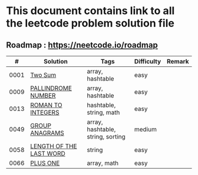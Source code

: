 # This document contains link to all the leetcode problem solution file
## Roadmap : https://neetcode.io/roadmap

| # | Solution | Tags | Difficulty | Remark |
|---|----------|------|------------|--------|
| 0001 | [Two Sum](./0001.md) | array, hashtable | easy | |
| 0009 | [PALLINDROME NUMBER](./0009.md) | array, hashtable | easy | |
| 0013 | [ROMAN TO INTEGERS](./0013.md) | hashtable, string, math | easy | |
| 0049 | [GROUP ANAGRAMS](./0049.md) | array, hashtable, string, sorting | medium | |
| 0058 | [LENGTH OF THE LAST WORD](./0058.md) | string | easy | |
| 0066 | [PLUS ONE](./0066.md) | array, math | easy | |
 